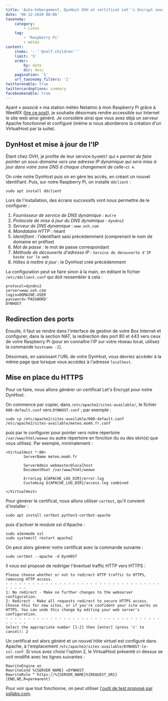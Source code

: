 ```yaml
---
title: 'Auto-hébergement, DynHost OVH et certificat Let''s Encrypt sous Raspbian'
date: '06-12-2020 08:06'
taxonomy:
    category:
        - Linux
    tag:
        - 'Raspberry Pi'
        - météo
content:
    items: '- ''@self.children'''
    limit: '5'
    order:
        by: date
        dir: desc
    pagination: '1'
    url_taxonomy_filters: '1'
twitterenable: true
twittercardoptions: summary
facebookenable: true
---
```


Ayant «&nbsp;associé&nbsp;» ma station météo Netatmo à mon Raspberry Pi grâce à WeeWX ([lire ce post](/blog/station-meteo-netatmo-and-weewx)), je souhaite désormais rendre accessible sur Internet le site web ainsi généré. Je considère ainsi que vous avez déjà un serveur Apache fonctionnel et configuré (même si nous aborderons la création d'un VirtualHost par la suite).

## DynHost et mise à jour de l'IP

Étant chez OVH, je profite de leur service `DynHOST` qui «&nbsp;_permet de faire pointer un sous-domaine vers une adresse IP dynamique qui sera mise à jour dans votre zone DNS à chaque changement de celle-ci._&nbsp;».

On crée notre DynHost puis on en gère les accès, en créant un nouvel identifiant. Puis, sur notre Raspberry Pi, on installe `ddclient`&nbsp;:

```shell
sudo apt install ddclient
```

Lors de l'installation, des écrans successifs vont nous permettre de le configurer&nbsp;:
1. _Fournisseur de service de DNS dynamique_&nbsp;: `Autre`
2. _Protocole de mise à jour du DNS dynamique_&nbsp;: `dyndns2`
3. _Serveur de DNS dynamique_&nbsp;: `www.ovh.com`
4. _Mandataire HTTP_&nbsp;: néant
5. _Identifiant_&nbsp;: l'identifiant saisi précédemment (comprenant le nom de domaine en préfixe)
6. _Mot de passe_&nbsp;: le mot de passe correspondant
7. _Méthode de découverte d'adresse IP_&nbsp;: `Service de découverte d'IP basée sur le web`
8. _Hôtes à mettre à jour_&nbsp;: le DynHost créé précédemment

La configuration peut se faire sinon à la main, en éditant le fichier `/etc/ddclient.conf` qui doit ressembler à cela&nbsp;:

```
protocol=dyndns2
server=www.ovh.com
login=DOMAINE-USER
password='PASSWORD'
DYNHOST
```

## Redirection des ports

Ensuite, il faut se rendre dans l'interface de gestion de votre Box Internet et configurer, dans la section NAT, la redirection des port 80 et 443 vers ceux de votre Raspberry Pi (pour en connaître l'IP sur votre réseau local, utilisez la commande `hostname -I`).

Désormais, en saisissant l'URL de votre DynHost, vous devriez accéder à la même page que lorsque vous accédez à l'adresse `localhost`.

## Mise en place du HTTPS

Pour ce faire, nous allons générer un certificat Let's Encrypt pour notre DynHost.

On commence par copier, dans `/etc/apache2/sites-available/`, le fichier `000-default.conf` vers `DYNHOST.conf`&nbsp;; par exemple&nbsp;:

```shell
sudo cp /etc/apache2/sites-available/000-default.conf /etc/apache2/sites-available/meteo.momh.fr.conf
```

puis par le configurer pour pointer vers notre répertoire `/var/www/html/weewx` ou autre répertoire en fonction du ou des skin(s) que vous utilisez. Par exemple, minimalement&nbsp;:

```
<VirtualHost *:80>
        ServerName meteo.momh.fr

        ServerAdmin webmaster@localhost
        DocumentRoot /var/www/html/weewx

        ErrorLog ${APACHE_LOG_DIR}/error.log
        CustomLog ${APACHE_LOG_DIR}/access.log combined

</VirtualHost>
```

Pour générer le certificat, nous allons utiliser `certbot`, qu'il convient d'installer&nbsp;:

```shell
sudo apt install certbot python3-certbot-apache
```

puis d'activer le module ssl d'Apache&nbsp;:

```shell
sudo a2enmode ssl
sudo systemctl restart apache2
```

On peut alors générer notre certificat avec la commande suivante&nbsp;:

```shell
sudo certbot --apache -d DynHOST
```

Il vous est proposé de rediriger l'éventuel traffic HTTP vers HTTPS&nbsp;:

```
Please choose whether or not to redirect HTTP traffic to HTTPS, removing HTTP access.
- - - - - - - - - - - - - - - - - - - - - - - - - - - - - - - - - - - - - - - -
1: No redirect - Make no further changes to the webserver configuration.
2: Redirect - Make all requests redirect to secure HTTPS access. Choose this for new sites, or if you're confident your site works on HTTPS. You can undo this change by editing your web server's configuration.
- - - - - - - - - - - - - - - - - - - - - - - - - - - - - - - - - - - - - - - -
Select the appropriate number [1-2] then [enter] (press 'c' to cancel): 2
```

Un certificat est alors généré et un nouvel hôte virtuel est configuré dans Apache, à l'emplacement `/etc/apache2/sites-available/DYNHOST-le-ssl.conf`. Si vous avez choisi l'option 2, le VirtualHost présenté ci-dessus se voit modifié avec les lignes suivantes&nbsp;:

```
RewriteEngine on
RewriteCond %{SERVER_NAME} =DYNHOST
RewriteRule ^ https://%{SERVER_NAME}%{REQUEST_URI} [END,NE,R=permanent]
```

Pour voir que tout fonctionne, on peut utiliser [l'outil de test proposé par ssllabs.com](https://www.ssllabs.com/ssltest/analyze.html).